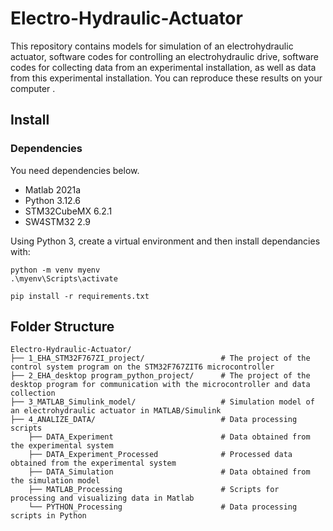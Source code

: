 # Electro-Hydraulic-Actuator
This repository contains models for simulation of an electrohydraulic actuator, software codes for controlling an electrohydraulic drive, software codes for collecting data from an experimental installation, as well as data from this experimental installation.
You can reproduce these results on your computer .

## Install
### Dependencies
You need dependencies below.
* Matlab 2021a
* Python 3.12.6 
* STM32CubeMX 6.2.1
* SW4STM32 2.9

Using Python 3, create a virtual environment and then install dependancies with:
```
python -m venv myenv
.\myenv\Scripts\activate
```

```
pip install -r requirements.txt
```

## Folder Structure
```
Electro-Hydraulic-Actuator/
├── 1_EHA_STM32F767ZI_project/                 # The project of the control system program on the STM32F767ZIT6 microcontroller
├── 2_EHA_desktop program_python_project/      # The project of the desktop program for communication with the microcontroller and data collection
├── 3_MATLAB_Simulink_model/                   # Simulation model of an electrohydraulic actuator in MATLAB/Simulink
├── 4_ANALIZE_DATA/                            # Data processing scripts
    ├── DATA_Experiment                        # Data obtained from the experimental system
    ├── DATA_Experiment_Processed              # Processed data obtained from the experimental system
    ├── DATA_Simulation                        # Data obtained from the simulation model
    ├── MATLAB_Processing                      # Scripts for processing and visualizing data in Matlab
    └── PYTHON_Processing                      # Data processing scripts in Python
```